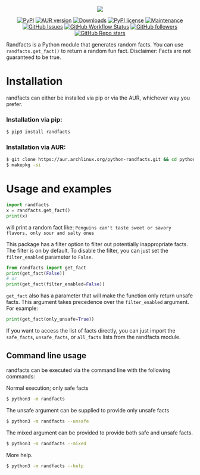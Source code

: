 <p align="center">
<img src="https://raw.githubusercontent.com/TabulateJarl8/randfacts/master/imgs/logo-embedded-font.svg" />
</p>
<p align="center">
	<a href="https://badge.fury.io/py/randfacts"><img alt="PyPI" src="https://img.shields.io/pypi/v/randfacts" /></a>
	<a href="https://aur.archlinux.org/packages/python-randfacts/"><img alt="AUR version" src="https://img.shields.io/aur/version/python-randfacts"></a>
	<a href="https://pepy.tech/project/randfacts"><img alt="Downloads" src="https://pepy.tech/badge/randfacts" /></a>
	<a href="https://pypi.python.org/pypi/randfacts/"><img alt="PyPI license" src="https://img.shields.io/pypi/l/randfacts.svg" /></a>
	<a href="https://GitHub.com/TabulateJarl8/randfacts/graphs/commit-activity"><img alt="Maintenance" src="https://img.shields.io/badge/Maintained%3F-yes-green.svg" /></a>
	<a href="https://GitHub.com/TabulateJarl8/randfacts/issues/"><img alt="GitHub Issues" src="https://img.shields.io/github/issues/TabulateJarl8/randfacts.svg" /></a>
	<a href="https://github.com/TabulateJarl8/randfacts/actions/workflows/main.yml"><img alt="GitHub Workflow Status" src="https://img.shields.io/github/workflow/status/TabulateJarl8/randfacts/CI?label=Duplicate%20Facts%20Test" /></a>
	<a href="https://github.com/TabulateJarl8"><img alt="GitHub followers" src="https://img.shields.io/github/followers/TabulateJarl8?style=social" /></a>
	<a href="https://github.com/TabulateJarl8/randfacts"><img alt="GitHub Repo stars" src="https://img.shields.io/github/stars/TabulateJarl8/randfacts?style=social" /></a>
</p>

Randfacts is a Python module that generates random facts. You can use `randfacts.get_fact()` to return a random fun fact. Disclaimer: Facts are not guaranteed to be true.

# Installation

randfacts can either be installed via pip or via the AUR, whichever way you prefer.

### Installation via pip:

```sh
$ pip3 install randfacts
```

### Installation via AUR:

```sh
$ git clone https://aur.archlinux.org/python-randfacts.git && cd python-randfacts
$ makepkg -si
```

# Usage and examples

```python
import randfacts
x = randfacts.get_fact()
print(x)
```
will print a random fact like:
`Penguins can't taste sweet or savory flavors, only sour and salty ones`

This package has a filter option to filter out potentially inappropriate facts. The filter is on by default. To disable the filter, you can just set the `filter_enabled` parameter to `False`.
```python
from randfacts import get_fact
print(get_fact(False))
# or
print(get_fact(filter_enabled=False))
```

`get_fact` also has a parameter that will make the function only return unsafe facts. This argument takes precedence over the `filter_enabled` argument. For example:

```py
print(get_fact(only_unsafe=True))
```

If you want to access the list of facts directly, you can just import the `safe_facts`, `unsafe_facts`, or `all_facts` lists from the randfacts module.


## Command line usage

randfacts can be executed via the command line with the following commands:

Normal execution; only safe facts

```sh
$ python3 -m randfacts
```

The unsafe argument can be supplied to provide only unsafe facts

```sh
$ python3 -m randfacts --unsafe
```

The mixed argument can be provided to provide both safe and unsafe facts.

```sh
$ python3 -m randfacts --mixed
```

More help.

```sh
$ python3 -m randfacts --help
```
